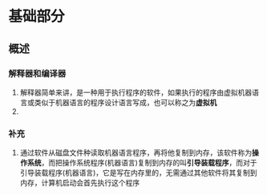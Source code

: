 # 基础部分

## 概述

### 解释器和编译器

1. 解释器简单来讲，是一种用于执行程序的软件，如果执行的程序由虚拟机器语言或类似于机器语言的程序设计语言写成，也可以称之为**虚拟机**
2. 

### 补充

1. 通过软件从磁盘文件种读取机器语言程序，再将他复制到内存，该软件称为**操作系统**，而把操作系统程序(机器语言)复制到内存的叫**引导装载程序**，而对于引导装载程序(机器语言)，它是写在内存里的，无需通过其他软件将其复制到内存，计算机启动会首先执行这个程序